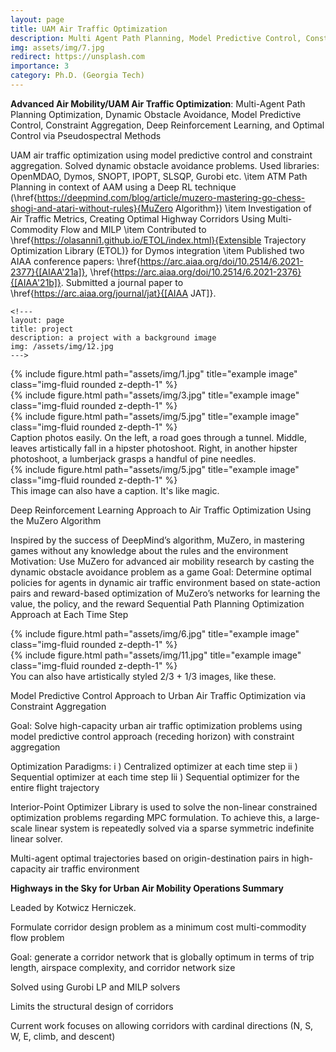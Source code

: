 ```yaml
---
layout: page
title: UAM Air Traffic Optimization
description: Multi Agent Path Planning, Model Predictive Control, Constraint Aggregation, Deep Reinforcement Learning, MuZero Algorithm, Pseudospectral Methods 
img: assets/img/7.jpg
redirect: https://unsplash.com
importance: 3
category: Ph.D. (Georgia Tech)
---
```


**Advanced Air Mobility/UAM Air Traffic Optimization**: Multi-Agent Path Planning Optimization, Dynamic Obstacle Avoidance, Model Predictive Control, Constraint Aggregation, Deep Reinforcement Learning, and Optimal Control via Pseudospectral Methods 


UAM air traffic optimization using model predictive control and constraint aggregation. Solved dynamic obstacle avoidance problems. Used libraries: OpenMDAO, Dymos, SNOPT, IPOPT, SLSQP, Gurobi etc.
    \item ATM Path Planning in context of AAM using a Deep RL technique (\href{https://deepmind.com/blog/article/muzero-mastering-go-chess-shogi-and-atari-without-rules}{MuZero Algorithm})
    \item Investigation of Air Traffic Metrics, Creating Optimal Highway Corridors Using Multi-Commodity Flow and MILP
    \item Contributed to \href{https://olasanni1.github.io/ETOL/index.html}{Extensible Trajectory Optimization Library (ETOL)} for Dymos integration
    \item Published two AIAA conference papers: \href{https://arc.aiaa.org/doi/10.2514/6.2021-2377}{[AIAA'21a]}, \href{https://arc.aiaa.org/doi/10.2514/6.2021-2376}{[AIAA'21b]}. Submitted a journal paper to \href{https://arc.aiaa.org/journal/jat}{[AIAA JAT]}.

    <!---
    layout: page
    title: project
    description: a project with a background image
    img: /assets/img/12.jpg
    --->

<div class="row">
    <div class="col-sm mt-3 mt-md-0">
        {% include figure.html path="assets/img/1.jpg" title="example image" class="img-fluid rounded z-depth-1" %}
    </div>
    <div class="col-sm mt-3 mt-md-0">
        {% include figure.html path="assets/img/3.jpg" title="example image" class="img-fluid rounded z-depth-1" %}
    </div>
    <div class="col-sm mt-3 mt-md-0">
        {% include figure.html path="assets/img/5.jpg" title="example image" class="img-fluid rounded z-depth-1" %}
    </div>
</div>
<div class="caption">
    Caption photos easily. On the left, a road goes through a tunnel. Middle, leaves artistically fall in a hipster photoshoot. Right, in another hipster photoshoot, a lumberjack grasps a handful of pine needles.
</div>
<div class="row">
    <div class="col-sm mt-3 mt-md-0">
        {% include figure.html path="assets/img/5.jpg" title="example image" class="img-fluid rounded z-depth-1" %}
    </div>
</div>
<div class="caption">
    This image can also have a caption. It's like magic.
</div>

Deep Reinforcement Learning Approach to Air Traffic Optimization Using the MuZero Algorithm   

Inspired by the success of DeepMind’s algorithm, MuZero, in mastering games without any knowledge about the rules and the environment 
Motivation: Use MuZero for advanced air mobility research by casting the dynamic obstacle avoidance problem as a game
Goal: Determine optimal policies for agents in dynamic air traffic environment based on state-action pairs and reward-based optimization of MuZero’s networks for learning the value, the policy, and the reward
Sequential Path Planning Optimization Approach at Each Time Step  



<div class="row justify-content-sm-center">
    <div class="col-sm-8 mt-3 mt-md-0">
        {% include figure.html path="assets/img/6.jpg" title="example image" class="img-fluid rounded z-depth-1" %}
    </div>
    <div class="col-sm-4 mt-3 mt-md-0">
        {% include figure.html path="assets/img/11.jpg" title="example image" class="img-fluid rounded z-depth-1" %}
    </div>
</div>
<div class="caption">
    You can also have artistically styled 2/3 + 1/3 images, like these.
</div>

Model Predictive Control Approach to Urban Air Traffic Optimization via Constraint Aggregation 

Goal: Solve high-capacity urban air traffic optimization problems using model predictive control approach (receding horizon) with constraint aggregation  

Optimization Paradigms: 
  i ) Centralized optimizer at each time step 
 ii )  Sequential optimizer at each time step
Iii )  Sequential optimizer for the entire flight trajectory

Interior-Point Optimizer Library is used to solve the non-linear constrained optimization problems regarding MPC formulation. To achieve this, a large-scale linear system is repeatedly solved via a sparse symmetric indefinite linear solver.

Multi-agent optimal trajectories based on origin-destination pairs in high-capacity air traffic environment
 

<!---
{% raw %}
```html
<div class="row justify-content-sm-center">
    <div class="col-sm-8 mt-3 mt-md-0">
        {% include figure.html path="assets/img/6.jpg" title="example image" class="img-fluid rounded z-depth-1" %}
    </div>
    <div class="col-sm-4 mt-3 mt-md-0">
        {% include figure.html path="assets/img/11.jpg" title="example image" class="img-fluid rounded z-depth-1" %}
    </div>
</div>
```
{% endraw %} --->


**Highways in the Sky for Urban Air Mobility Operations Summary**

Leaded by Kotwicz Herniczek.

Formulate corridor design problem as a minimum cost multi-commodity flow problem

Goal: generate a corridor network that is globally optimum in terms of trip length, airspace complexity, and corridor network size

Solved using Gurobi LP and MILP solvers

Limits the structural design of corridors

Current work focuses on allowing corridors with cardinal directions (N, S, W, E, climb, and descent)

 
